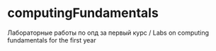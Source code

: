 # computingFundamentals
Лабораторные работы по опд за первый курс / Labs on computing fundamentals for the first year
